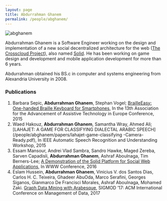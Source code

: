 ```yaml
---
layout: page
title: Abdurrahman Ghanem
permalink: /people/abghanem/
---
```

![abghanem](/people/abghanem/abdu.jpg)


Abdurrahman Ghanem is a Software Engineer working on the design and implementation of a new social decentralized architecture for the web ([The Crosscloud Project](/projects/crosscloud/)), also named [Solid](https://solid.mit.edu/). He has been working on game design and development and mobile application development for more than 6 years.

Abdurrahman obtained his BS.c in computer and systems engineering from Alexandria University in 2008.

### Publications 
1. Barbara Sepic, **Abdurrahman Ghanem**, Stephan Vogel; [BrailleEasy: One-handed Braille Keyboard for Smartphones](/people/abghanem/papers/braille-easy-camera-ready-paper.pdf), In the 13th Association for the Advancement of Assistive Technology in Europe Conference, 2015
2. Waed Hakouz, **Abdurrahman Ghanem**, Samantha Wray, Ahmed Ali; [LAHAJET: A GAME FOR CLASSIFYING DIALECTAL ARABIC SPEECH](/people/abghanem/papers/lahajet-game-classifying -Camera-Ready.pdf), In IEEE Automatic Speech Recognition and Understanding Workshop, 2015
3. Essam Mansour, Andrei Vlad Sambra, Sandro Hawke, Maged Zereba, Sarven Capadisli, **Abdurrahman Ghanem**, Ashraf Aboulnaga, Tim Berners-Lee; [A Demonstration of the Solid Platform for Social Web
Applications](/people/abghanem/papers/WWW16-solid-Demo-2.pdf), In WWW Conference, 2016
4. Eslam Hussein, **Abdurrahman Ghanem**, Vinicius V. dos Santos Dias, Carlos H. C. Teixeira, Ghadeer AbuOda, Marco Serafini, Georges Siganos, Gianmarco De Francisci Morales, Ashraf Aboulnaga, Mohamed Zaki. [Graph Data Mining with Arabesque](https://doi.org/10.1145/3035918.3058742), SIGMOD ’17: ACM International Conference on Management of Data, 2017
